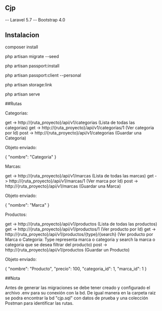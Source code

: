 ## Cjp
-- Laravel 5.7
-- Bootstrap 4.0

## Instalacion 

composer install

php artisan migrate --seed

php artisan passport:install

php artisan passport:client --personal

php artisan storage:link

php artisan serve

##Rutas

Categorias:

get -> http://{ruta_proyecto}/api/v1/categorias (Lista de todas las categorias)
get -> http://{ruta_proyecto}/api/v1/categorias/1 (Ver categoria por Id)
post -> http://{ruta_proyecto}/api/v1/categorias (Guardar una Categoria)

Objeto enviado:

{
	"nombre": "Categoria"
}

Marcas:

get -> http://{ruta_proyecto}/api/v1/marcas (Lista de todas las marcas)
get -> http://{ruta_proyecto}/api/v1/marcas/1 (Ver marca por Id)
post -> http://{ruta_proyecto}/api/v1/marcas (Guardar una Marca)

Objeto enviado:

{
	"nombre": "Marca"
}

Productos:

get -> http://{ruta_proyecto}/api/v1/productos (Lista de todas las productos)
get -> http://{ruta_proyecto}/api/v1/productos/1 (Ver producto por Id)
get -> http://{ruta_proyecto}/api/v1/productos/{type}/{search} (Ver producto por Marca o Categoria: Type representa marca o categoria y search la marca o categoria que se desea filtrar del producto)
post -> http://{ruta_proyecto}/api/v1/productos (Guardar un Producto)

Objeto enviado:

{
	"nombre": "Producto",
	"precio": 100,
	"categoria_id": 1,
	"marca_id": 1
}

##Nota

Antes de generar las migraciones se debe tener creado y configurado el archivo .env para su conexión con la bd.
De igual manera en la carpeta raiz se podra encontrar la bd "cjp.sql" con datos de prueba y una colección Postman para identificar las rutas.
